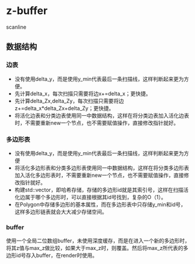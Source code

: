 # z-buffer
scanline

## 数据结构

### 边表
- 没有使用delta_y，而是使用y_min代表最后一条扫描线，这样判断起来更为方便。
- 先计算delta_x，每次扫描只需要将边x+=delta_x；更快捷。
- 先计算delta_Zx,delta_Zy，每次扫描只需要将边z+=delta_x*delta_Zx+delta_Zy；更快捷。
- 将活化边表和分类边表使用同一中数据结构，这样在将分类边表加入活化边表时，不需要重新new一个节点，也不需要赋值操作，直接修改指针就好。

### 多边形表
- 没有使用delta_y，而是使用y_min代表最后一条扫描线，这样判断起来更为方便
- 将活化多边形表和分类多边形表使用同一中数据结构，这样在将分类多边形表加入活化多边形表时，不需要重新new一个节点，也不需要赋值操作，直接修改指针就好。
- 构建std::vector<Polygon>，即哈希存储，存储的多边形id就是其索引号，这样在扫描活化边属于哪个多边形时，可以直接根据其id号找到，复杂的O（1）。
- 在Polygon中存储多边形的基本属性，而在多边形表中只存储y_min和id号，这样多边形链表就会大大减少存储空间。

### buffer

使用一个全局二位数组buffer，未使用深度缓存，而是在进入一个新的多边形时，将其z值与max_z做比较，如果大于max_z时，则覆盖。然后将max_z所代表的多边形id号存入buffer，在render时使用。


